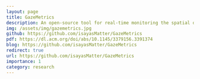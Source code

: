 ```yaml
---
layout: page
title: GazeMetrics
description: An open-source tool for real-time monitoring the spatial data quality of VR/AR HMD based eye trackers.
img: /assets/img/gazemetrics.jpg
github: https://github.com/isayasMatter/GazeMetrics
pdf: https://dl.acm.org/doi/abs/10.1145/3379156.3391374
blog: https://github.com/isayasMatter/GazeMetrics
redirect: true
url: https://github.com/isayasMatter/GazeMetrics
importance: 1
category: research
---
```

